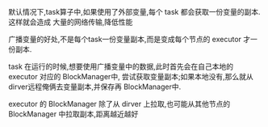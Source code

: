 默认情况下,task算子中,如果使用了外部变量,每个 task 都会获取一份变量的副本.这样就会造成
大量的网络传输,降低性能

广播变量的好处,不是每个task一份变量副本,而是变成每个节点的 executor 才一份副本.

task 在运行的时候,想要使用广播变量中的数据,此时首先会在自己本地的 executor 对应的 BlockManager中,
尝试获取变量副本;如果本地没有,那么就从dirver远程俺俩去变量副本,并保存再 BlockManager中.

executor 的 BlockManager 除了从 dirver 上拉取,也可能从其他节点的 BlockManager 中拉取副本,距离越近越好